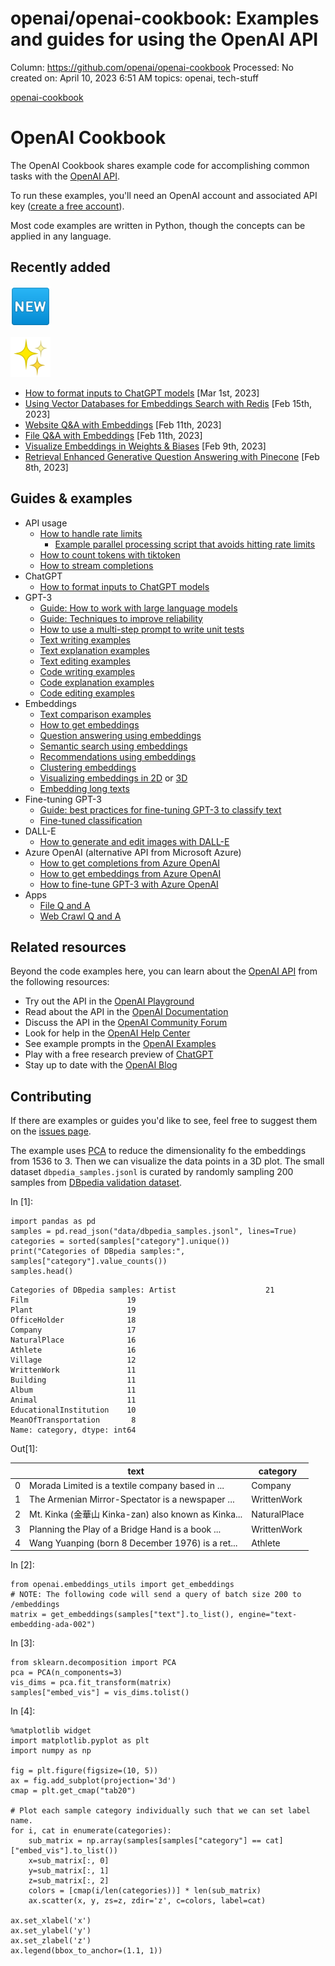 # openai/openai-cookbook: Examples and guides for using the OpenAI API

Column: https://github.com/openai/openai-cookbook
Processed: No
created on: April 10, 2023 6:51 AM
topics: openai, tech-stuff

[openai-cookbook](openai%20openai-cookbook%20Examples%20and%20guides%20for%20usi%20731da6284b9b4da8bbe02521ab78ee69/openai-cookbook)

# OpenAI Cookbook

The OpenAI Cookbook shares example code for accomplishing common tasks with the [OpenAI API](https://openai.com/api/).

To run these examples, you'll need an OpenAI account and associated API key ([create a free account](https://beta.openai.com/signup)).

Most code examples are written in Python, though the concepts can be applied in any language.

## Recently added

![](openai%20openai-cookbook%20Examples%20and%20guides%20for%20usi%20731da6284b9b4da8bbe02521ab78ee69/1f195.png)

![](openai%20openai-cookbook%20Examples%20and%20guides%20for%20usi%20731da6284b9b4da8bbe02521ab78ee69/2728.png)

- [How to format inputs to ChatGPT models](https://github.com/openai/openai-cookbook/blob/main/examples/How_to_format_inputs_to_ChatGPT_models.ipynb) [Mar 1st, 2023]
- [Using Vector Databases for Embeddings Search with Redis](https://github.com/openai/openai-cookbook/tree/main/examples/vector_databases/redis) [Feb 15th, 2023]
- [Website Q&A with Embeddings](https://github.com/openai/openai-cookbook/tree/main/apps/web-crawl-q-and-a) [Feb 11th, 2023]
- [File Q&A with Embeddings](https://github.com/openai/openai-cookbook/tree/main/apps/file-q-and-a) [Feb 11th, 2023]
- [Visualize Embeddings in Weights & Biases](https://github.com/openai/openai-cookbook/blob/main/examples/Visualizing_embeddings_in_W%26B.ipynb) [Feb 9th, 2023]
- [Retrieval Enhanced Generative Question Answering with Pinecone](https://github.com/openai/openai-cookbook/blob/main/examples/vector_databases/pinecone/Gen_QA.ipynb) [Feb 8th, 2023]

## Guides & examples

- API usage
    - [How to handle rate limits](https://github.com/openai/openai-cookbook/blob/main/examples/How_to_handle_rate_limits.ipynb)
        - [Example parallel processing script that avoids hitting rate limits](https://github.com/openai/openai-cookbook/blob/main/examples/api_request_parallel_processor.py)
    - [How to count tokens with tiktoken](https://github.com/openai/openai-cookbook/blob/main/examples/How_to_count_tokens_with_tiktoken.ipynb)
    - [How to stream completions](https://github.com/openai/openai-cookbook/blob/main/examples/How_to_stream_completions.ipynb)
- ChatGPT
    - [How to format inputs to ChatGPT models](https://github.com/openai/openai-cookbook/blob/main/examples/How_to_format_inputs_to_ChatGPT_models.ipynb)
- GPT-3
    - [Guide: How to work with large language models](https://github.com/openai/openai-cookbook/blob/main/how_to_work_with_large_language_models.md)
    - [Guide: Techniques to improve reliability](https://github.com/openai/openai-cookbook/blob/main/techniques_to_improve_reliability.md)
    - [How to use a multi-step prompt to write unit tests](https://github.com/openai/openai-cookbook/blob/main/examples/Unit_test_writing_using_a_multi-step_prompt.ipynb)
    - [Text writing examples](https://github.com/openai/openai-cookbook/blob/main/text_writing_examples.md)
    - [Text explanation examples](https://github.com/openai/openai-cookbook/blob/main/text_explanation_examples.md)
    - [Text editing examples](https://github.com/openai/openai-cookbook/blob/main/text_editing_examples.md)
    - [Code writing examples](https://github.com/openai/openai-cookbook/blob/main/code_writing_examples.md)
    - [Code explanation examples](https://github.com/openai/openai-cookbook/blob/main/code_explanation_examples.md)
    - [Code editing examples](https://github.com/openai/openai-cookbook/blob/main/code_editing_examples.md)
- Embeddings
    - [Text comparison examples](https://github.com/openai/openai-cookbook/blob/main/text_comparison_examples.md)
    - [How to get embeddings](https://github.com/openai/openai-cookbook/blob/main/examples/Get_embeddings.ipynb)
    - [Question answering using embeddings](https://github.com/openai/openai-cookbook/blob/main/examples/Question_answering_using_embeddings.ipynb)
    - [Semantic search using embeddings](https://github.com/openai/openai-cookbook/blob/main/examples/Semantic_text_search_using_embeddings.ipynb)
    - [Recommendations using embeddings](https://github.com/openai/openai-cookbook/blob/main/examples/Recommendation_using_embeddings.ipynb)
    - [Clustering embeddings](https://github.com/openai/openai-cookbook/blob/main/examples/Clustering.ipynb)
    - [Visualizing embeddings in 2D](https://github.com/openai/openai-cookbook/blob/main/examples/Visualizing_embeddings_in_2D.ipynb) or [3D](https://github.com/openai/openai-cookbook/blob/main/examples/Visualizing_embeddings_in_3D.ipynb)
    - [Embedding long texts](https://github.com/openai/openai-cookbook/blob/main/examples/Embedding_long_inputs.ipynb)
- Fine-tuning GPT-3
    - [Guide: best practices for fine-tuning GPT-3 to classify text](https://docs.google.com/document/d/1rqj7dkuvl7Byd5KQPUJRxc19BJt8wo0yHNwK84KfU3Q/edit)
    - [Fine-tuned classification](https://github.com/openai/openai-cookbook/blob/main/examples/Fine-tuned_classification.ipynb)
- DALL-E
    - [How to generate and edit images with DALL-E](https://github.com/openai/openai-cookbook/blob/main/examples/dalle/Image_generations_edits_and_variations_with_DALL-E.ipynb)
- Azure OpenAI (alternative API from Microsoft Azure)
    - [How to get completions from Azure OpenAI](https://github.com/openai/openai-cookbook/blob/main/examples/azure/completions.ipynb)
    - [How to get embeddings from Azure OpenAI](https://github.com/openai/openai-cookbook/blob/main/examples/azure/embeddings.ipynb)
    - [How to fine-tune GPT-3 with Azure OpenAI](https://github.com/openai/openai-cookbook/blob/main/examples/azure/finetuning.ipynb)
- Apps
    - [File Q and A](https://github.com/openai/openai-cookbook/blob/main/apps/file-q-and-a)
    - [Web Crawl Q and A](https://github.com/openai/openai-cookbook/blob/main/apps/web-crawl-q-and-a)

## Related resources

Beyond the code examples here, you can learn about the [OpenAI API](https://openai.com/api/) from the following resources:

- Try out the API in the [OpenAI Playground](https://beta.openai.com/playground)
- Read about the API in the [OpenAI Documentation](https://beta.openai.com/docs/introduction)
- Discuss the API in the [OpenAI Community Forum](https://community.openai.com/top?period=monthly)
- Look for help in the [OpenAI Help Center](https://help.openai.com/en/)
- See example prompts in the [OpenAI Examples](https://beta.openai.com/examples)
- Play with a free research preview of [ChatGPT](https://chat.openai.com/)
- Stay up to date with the [OpenAI Blog](https://openai.com/blog/)

## Contributing

If there are examples or guides you'd like to see, feel free to suggest them on the [issues page](https://github.com/openai/openai-cookbook/issues).

The example uses [PCA](https://scikit-learn.org/stable/modules/generated/sklearn.decomposition.PCA.html) to reduce the dimensionality fo the embeddings from 1536 to 3. Then we can visualize the data points in a 3D plot. The small dataset `dbpedia_samples.jsonl` is curated by randomly sampling 200 samples from [DBpedia validation dataset](https://www.kaggle.com/danofer/dbpedia-classes?select=DBPEDIA_val.csv).

In [1]:

```
import pandas as pd
samples = pd.read_json("data/dbpedia_samples.jsonl", lines=True)
categories = sorted(samples["category"].unique())
print("Categories of DBpedia samples:", samples["category"].value_counts())
samples.head()

```

```
Categories of DBpedia samples: Artist                    21
Film                      19
Plant                     19
OfficeHolder              18
Company                   17
NaturalPlace              16
Athlete                   16
Village                   12
WrittenWork               11
Building                  11
Album                     11
Animal                    11
EducationalInstitution    10
MeanOfTransportation       8
Name: category, dtype: int64

```

Out[1]:

|  | text | category |
| --- | --- | --- |
| 0 | Morada Limited is a textile company based in ... | Company |
| 1 | The Armenian Mirror-Spectator is a newspaper ... | WrittenWork |
| 2 | Mt. Kinka (金華山 Kinka-zan) also known as Kinka... | NaturalPlace |
| 3 | Planning the Play of a Bridge Hand is a book ... | WrittenWork |
| 4 | Wang Yuanping (born 8 December 1976) is a ret... | Athlete |

In [2]:

```
from openai.embeddings_utils import get_embeddings
# NOTE: The following code will send a query of batch size 200 to /embeddings
matrix = get_embeddings(samples["text"].to_list(), engine="text-embedding-ada-002")

```

In [3]:

```
from sklearn.decomposition import PCA
pca = PCA(n_components=3)
vis_dims = pca.fit_transform(matrix)
samples["embed_vis"] = vis_dims.tolist()

```

In [4]:

```
%matplotlib widget
import matplotlib.pyplot as plt
import numpy as np

fig = plt.figure(figsize=(10, 5))
ax = fig.add_subplot(projection='3d')
cmap = plt.get_cmap("tab20")

# Plot each sample category individually such that we can set label name.
for i, cat in enumerate(categories):
    sub_matrix = np.array(samples[samples["category"] == cat]["embed_vis"].to_list())
    x=sub_matrix[:, 0]
    y=sub_matrix[:, 1]
    z=sub_matrix[:, 2]
    colors = [cmap(i/len(categories))] * len(sub_matrix)
    ax.scatter(x, y, zs=z, zdir='z', c=colors, label=cat)

ax.set_xlabel('x')
ax.set_ylabel('y')
ax.set_zlabel('z')
ax.legend(bbox_to_anchor=(1.1, 1))

```